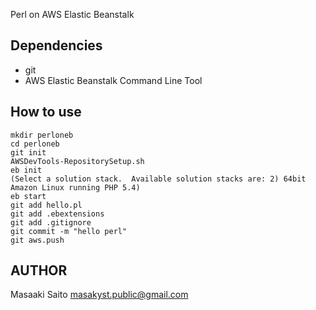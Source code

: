 Perl on AWS Elastic Beanstalk


Dependencies
------------

 * git
 * AWS Elastic Beanstalk Command Line Tool


How to use 
------------

    mkdir perloneb
    cd perloneb
    git init
    AWSDevTools-RepositorySetup.sh
    eb init
    (Select a solution stack.  Available solution stacks are: 2) 64bit Amazon Linux running PHP 5.4)
    eb start
    git add hello.pl
    git add .ebextensions
    git add .gitignore
    git commit -m "hello perl"
    git aws.push


AUTHOR
------------------
Masaaki Saito <masakyst.public@gmail.com>


